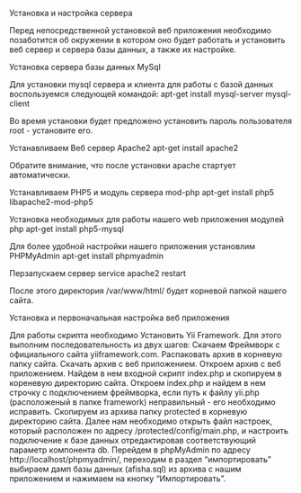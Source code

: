 Установка и настройка сервера

Перед непосредственной установкой веб приложения необходимо позаботится об окружении в котором оно будет работать и установить веб сервер и сервера базы данных, а также их настройке.

Установка сервера базы данных MySql

Для установки mysql сервера и клиента для работы с базой данных воспользуемся следующей командой:
apt-get install mysql-server mysql-client

Во время установки будет предложено установить пароль пользователя root - установите его.

Устанавливаем Веб сервер Apache2
apt-get install apache2

Обратите внимание, что после установки apache стартует автоматически.

Устанавливаем PHP5 и модуль сервера mod-php
apt-get install php5 libapache2-mod-php5

Установка необходимых для работы нашего web приложения модулей php
apt-get install php5-mysql 

Для более удобной настройки нашего приложения установлим PHPMyAdmin
apt-get install phpmyadmin

Перзапускаем сервер
service apache2 restart


После этого директория /var/www/html/ будет корневой папкой нашего сайта.

Установка и первоначальная настройка веб приложения

Для работы скрипта необходимо Установить Yii Framework. Для этого выполним последовательность из двух шагов:
Скачаем Фреймворк с официального сайта yiiframework.com.
Распаковать архив в корневую папку сайта.
Скачать архив с веб приложением.
Откроем архив c веб приложением.
Найдем в нем входной скрипт index.php и скопируем в кореневую директорию сайта.
Откроем index.php и найдем в нем строчку с подключением фреймворка, если путь к файлу yii.php (расположеный в папке framework) неправильный - его необходимо исправить.
Скопируем из архива папку protected в корневую директорию сайта.
Далее нам необходимо открыть файл настроек, который расположен по адресу /protected/config/main.php, и настроить подключение к базе данных отредактировав соответствующий параметр компонента db. 
Перейдем в phpMyAdmin по адресу http://localhost/phpmyadmin/, переходим в раздел “импортировать” выбираем дамп базы данных (afisha.sql) из архива с нашим приложением и нажимаем на кнопку “Импортировать”.
